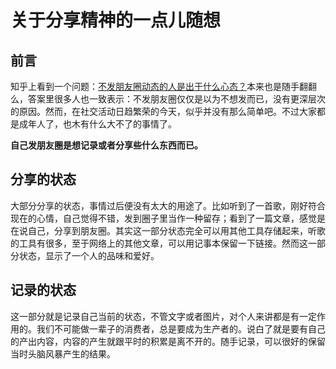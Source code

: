 # 关于分享精神的一点儿随想

## 前言

知乎上看到一个问题：[不发朋友圈动态的人是出于什么心态？](https://www.zhihu.com/question/46319896)本来也是随手翻翻么，答案里很多人也一致表示：不发朋友圈仅仅是以为不想发而已，没有更深层次的原因。然而，在社交活动日趋繁荣的今天，似乎并没有那么简单吧。不过大家都是成年人了，也木有什么大不了的事情了。

**自己发朋友圈是想记录或者分享些什么东西而已。**

## 分享的状态

大部分分享的状态，事情过后便没有太大的用途了。比如听到了一首歌，刚好符合现在的心情，自己觉得不错，发到圈子里当作一种留存；看到了一篇文章，感觉是在说自己，分享到朋友圈。其实这一部分状态完全可以用其他工具存储起来，听歌的工具有很多，至于网络上的其他文章，可以用记事本保留一下链接。然而这一部分状态，显示了一个人的品味和爱好。

## 记录的状态

这一部分就是记录自己当前的状态，不管文字或者图片，对个人来讲都是有一定作用的。我们不可能做一辈子的消费者，总是要成为生产者的。说白了就是要有自己的产出内容，内容的产生就跟平时的积累是离不开的。随手记录，可以很好的保留当时头脑风暴产生的结果。